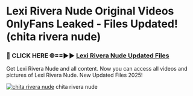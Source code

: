 # Lexi Rivera Nude Original Videos 0nlyFans Leaked - Files Updated! (chita rivera nude)

<h3>🔴 CLICK HERE 🌐==►► <a href="https://tinyurl.com/2p9ay9w9" rel="nofollow">Lexi Rivera Nude Updated Files</a></h3>

Get Lexi Rivera Nude and all content. Now you can access all videos and pictures of Lexi Rivera Nude. New Updated Files 2025!

[![chita rivera nude](https://i.imgur.com/KQgVmj3.gif)](https://tinyurl.com/2p9ay9w9)
chita rivera nude